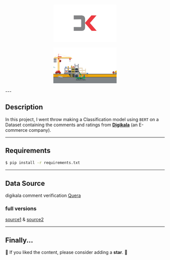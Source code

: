 # 
<p align="center">
  <img width="200" src="./images/1.png" alt="logo">
</p>
<p align="center">
  <img width="200" src="./images/4.png" alt="Under construction">
</p>
---

## Description

In this project, I went throw making a Classification model using `BERT` on a Dataset containing the comments and ratings from [**Digikala**](http://digikala.com) (an E-commerce company).

---

## Requirements

```bash
$ pip install -r requirements.txt
```

---

## Data Source

digikala comment verification [Quera](https://quera.ir/course/assignments/10668/problems)

### full versions

[source1](https://www.digikala.com/opendata/#section-4) & [source2](https://www.digikala.com/static/files/46688ac5.xlsx)

---

## Finally...

💫 If you liked the content, please consider adding a **star**. 💫
